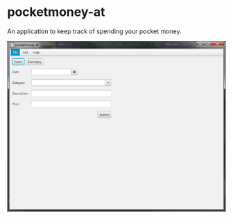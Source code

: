 # pocketmoney-at
An application to keep track of spending your pocket money.

![Screenshot](first-try.png)
